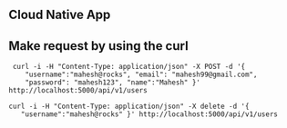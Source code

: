 ## Cloud Native App

## Make request by using the curl
```
 curl -i -H "Content-Type: application/json" -X POST -d '{
    "username":"mahesh@rocks", "email": "mahesh99@gmail.com",
    "password": "mahesh123", "name":"Mahesh" }' http://localhost:5000/api/v1/users

curl -i -H "Content-Type: application/json" -X delete -d '{
   "username":"mahesh@rocks" }' http://localhost:5000/api/v1/users
```
